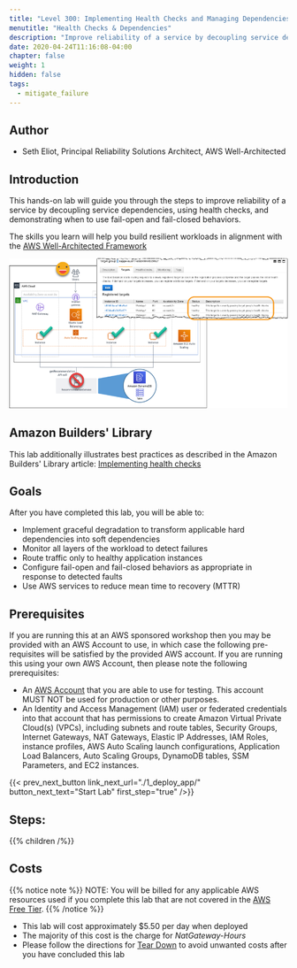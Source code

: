 ```yaml
---
title: "Level 300: Implementing Health Checks and Managing Dependencies to improve Reliability"
menutitle: "Health Checks & Dependencies"
description: "Improve reliability of a service by decoupling service dependencies, using health checks, and demonstrating when to use fail-open and fail-closed behaviors"
date: 2020-04-24T11:16:08-04:00
chapter: false
weight: 1
hidden: false
tags:
  - mitigate_failure
---
```

## Author

* Seth Eliot, Principal Reliability Solutions Architect, AWS Well-Architected


## Introduction

This hands-on lab will guide you through the steps to improve reliability of a service by decoupling service dependencies, using health checks, and demonstrating when to use fail-open and fail-closed behaviors.

The skills you learn will help you build resilient workloads in alignment with the [AWS Well-Architected Framework](https://aws.amazon.com/architecture/well-architected/)

![ArchitectureOverview_small](/Reliability/300_Health_Checks_and_Dependencies/Images/ArchitectureOverview_small.png)

## Amazon Builders' Library

This lab additionally illustrates best practices as described in the Amazon Builders' Library article: [Implementing health checks](https://aws.amazon.com/builders-library/implementing-health-checks/)

## Goals

After you have completed this lab, you will be able to:

* Implement graceful degradation to transform applicable hard dependencies into soft dependencies
* Monitor all layers of the workload to detect failures
* Route traffic only to healthy application instances
* Configure fail-open and fail-closed behaviors as appropriate in response to detected faults
* Use AWS services to reduce mean time to recovery (MTTR)

## Prerequisites

If you are running this at an AWS sponsored workshop then you may be provided with an AWS Account to use, in which case the following pre-requisites will be satisfied by the provided AWS account.  If you are running this using your own AWS Account, then please note the following prerequisites:

* An [AWS Account](https://portal.aws.amazon.com/gp/aws/developer/registration/index.html) that you are able to use for testing. This account MUST NOT be used for production or other purposes.
* An Identity and Access Management (IAM) user or federated credentials into that account that has permissions to create Amazon Virtual Private Cloud(s) (VPCs), including subnets and route tables, Security Groups, Internet Gateways, NAT Gateways, Elastic IP Addresses, IAM Roles, instance profiles, AWS Auto Scaling launch configurations, Application Load Balancers, Auto Scaling Groups, DynamoDB tables, SSM Parameters, and EC2 instances.

{{< prev_next_button link_next_url="./1_deploy_app/" button_next_text="Start Lab" first_step="true" />}}


## Steps:
{{% children /%}}

## Costs
{{% notice note %}}
NOTE: You will be billed for any applicable AWS resources used if you complete this lab that are not covered in the [AWS Free Tier](https://aws.amazon.com/free/).
{{% /notice %}}

* This lab will cost approximately $5.50 per day when deployed
* The majority of this cost is the charge for _NatGateway-Hours_
* Please follow the directions for [Tear Down](./5_cleanup/) to avoid unwanted costs after you have concluded this lab
